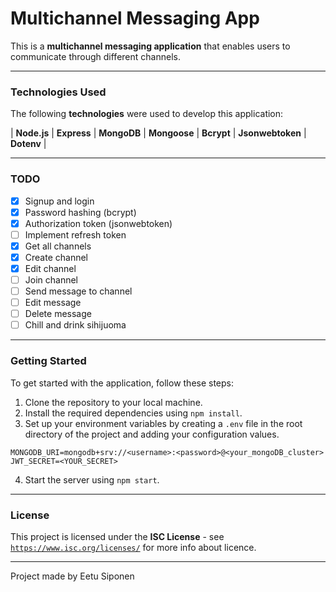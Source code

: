 # Multichannel Messaging App 

This is a **multichannel messaging application** that enables users to communicate through different channels.

---

### Technologies Used

The following **technologies** were used to develop this application:

| **Node.js** | **Express** | **MongoDB** | **Mongoose** | **Bcrypt** | **Jsonwebtoken** | **Dotenv** |

---

### TODO

- [x] Signup and login
- [x] Password hashing (bcrypt)
- [x] Authorization token (jsonwebtoken)
- [ ] Implement refresh token 
- [x] Get all channels
- [x] Create channel
- [x] Edit channel
- [ ] Join channel
- [ ] Send message to channel
- [ ] Edit message
- [ ] Delete message
- [ ] Chill and drink sihijuoma

---

### Getting Started

To get started with the application, follow these steps:

1. Clone the repository to your local machine.
2. Install the required dependencies using ``npm install``.
3. Set up your environment variables by creating a `.env` file in the root directory of the project and adding your configuration values.
```
MONGODB_URI=mongodb+srv://<username>:<password>@<your_mongoDB_cluster>
JWT_SECRET=<YOUR_SECRET>
```
4. Start the server using ``npm start``.

---

### License

This project is licensed under the **ISC License** - see [`https://www.isc.org/licenses/`](https://www.isc.org/licenses/) for more info about licence.

--- 

Project made by Eetu Siponen

